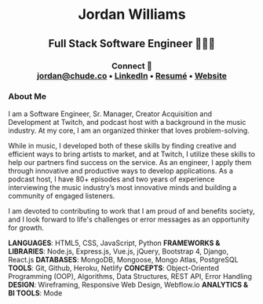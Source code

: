 # <div align="center">Jordan Williams </div> #
## <div align="center"> Full Stack Software Engineer 👨🏾‍💻  <br> </div> ##

### <div align="center"> Connect 🔌 <br> <a href="mailto:jordan@chude.co"> jordan@chude.co </a> • <a href=https://linkedin.com/in/jordanchude>LinkedIn</a> • <a href="https://www.dropbox.com/s/kp7dkw33q93sm77/JORDAN%20CHUDE%20WILLIAMS.pdf?dl=0">Resumé</a> • <a href=https://chude.dev>Website</a> </div> ###

### About Me 
I am a Software Engineer, Sr. Manager, Creator Acquisition and Development at Twitch, and podcast host with a background in the music industry. At my core, I am an organized thinker that loves problem-solving.

While in music, I developed both of these skills by finding creative and efficient ways to bring artists to market, and at Twitch, I utilize these skills to help our partners find success on the service. As an engineer, I apply them through innovative and productive ways to develop applications. As a podcast host, I have 80+ episodes and two years of experience interviewing the music industry’s most innovative minds and building a community of engaged listeners.

I am devoted to contributing to work that I am proud of and benefits society, and I look forward to life's challenges or error messages as an opportunity for growth.


**LANGUAGES**: HTML5, CSS, JavaScript, Python
**FRAMEWORKS & LIBRARIES**: Node.js, Express.js, Vue.js, jQuery, Bootstrap 4, Django, React.js
**DATABASES**: MongoDB, Mongoose, Mongo Atlas, PostgreSQL
**TOOLS**: Git, Github, Heroku, Netlify
**CONCEPTS**: Object-Oriented Programming (OOP), Algorithms, Data Structures, REST API, Error Handling
**DESIGN**: Wireframing, Responsive Web Design, Webflow.io
**ANALYTICS & BI TOOLS**: Mode
